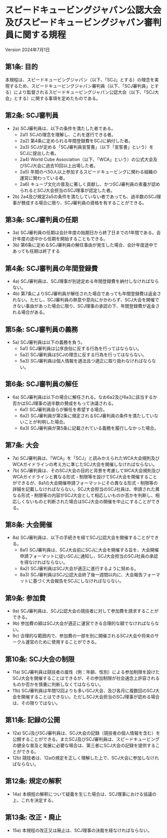 # <scj-title>スピードキュービングジャパン公認大会及びスピードキュービングジャパン審判員に関する規程

<version> Version 2024年7月1日

## <article-1> 第1条: 目的

本規程は、スピードキュービングジャパン（以下、「SCJ」とする）の理念を実現するため、スピードキュービングジャパン審判員（以下、「SCJ審判員」とする）により監督されるスピードキュービングジャパン公認大会（以下、「SCJ大会」とする）に関する事項を定めたものである。

## <article-2> 第2条: SCJ審判員

- 2a) SCJ審判員は、以下の条件を満たした者である。
    - 2a1) SCJの理念を理解し、これを遂行できる者。
    - 2a2) 第4条に定められる年間登録費をSCJに納付した者。
    - 2a3) SCJが定める「SCJ審判員宣誓書」（以下「宣誓書」という）をSCJに提出した者。
    - 2a4) World Cube Association（以下、「WCA」という）の公式大会及びSCJ大会に過去10回以上出場した者。
    - 2a5) 年間のべ50人以上参加するスピードキュービングに関わる組織の運営に関わっている者。
    - 2a6) キューブ文化の普及に著しく貢献し、かつSCJ審判員の素養が認められるとSCJ大会担当のSCJ理事が認定した者。
- 2b) 2a4及び規定2a5の条件を満たしていない者であっても、過半数のSCJ理事が賛成する場合に限り、SCJ審判員の資格を有することができる。

## <article-3> 第3条: SCJ審判員の任期

- 3a) SCJ審判員の任期は会計年度の始期日から終了日までの1年間である。会計年度の途中から任期を開始することもできる。
- 3b) 第6条に定めるSCJ審判員の解任事由が発生した場合、会計年度途中であっても任期は終了する

## <article-4> 第4条: SCJ審判員の年間登録費

- 4a) SCJ審判員は、SCJ理事が別途定める年間登録費を納付しなければならない。
- 4b) 第7条によりSCJ審判員が解任された場合であっても年間登録費は返金されない。ただし、SCJ審判員の熱意や意向にかかわらず、SCJ大会を開催できない事由があった場合に限り、SCJ理事の承認の下、年間登録費が返金される場合がある。

## <article-5> 第5条: SCJ審判員の義務

- 5a) SCJ審判員は以下の義務を負う。
    - 5a1) SCJ審判員は公序良俗に反する行為を行ってはならない。
    - 5a2) SCJ審判員はSCJの理念に反する行為を行ってはならない。
    - 5a3) SCJ審判員は個人情報を適法且つ適正に取り扱わなければならない。

## <article-6> 第6条: SCJ審判員の解任

- 6a) SCJ審判員は以下の場合に解任される。なお6a2及び6a3に該当するか否かはSCJ理事の過半数の賛成をもって決議される。
    - 6a1) SCJ審判員自らが解任を希望する場合。
    - 6a2) SCJ審判員が第2条に規定されるSCJ審判員の条件を満たしていないことが判明した場合。
    - 6a3) SCJ審判員が第5条に記載されている義務を履行しなかった場合。

## <article-7> 第7条: 大会

- 7a) SCJ審判員は、「WCA」を「SCJ」と読みかえられたWCA大会規則及びWCAガイドラインの考え方に準じたSCJ大会を開催しなければならない。
- 7b) SCJ審判員は、そのSCJ大会の目的と背景を考慮してWCA大会規則及びWCAガイドラインと異なる形式・制限等を設けてSCJ大会を開催することができるが、8a1の大会開催申請フォーマットにその異なる形式・制限等の詳細を記載しなければならない。SCJ大会担当のSCJ社員は、申請された異なる形式・制限等の内容がSCJ大会として相応しいものか否かを判断し、相応しくないものと判断された場合はSCJ大会の開催を中止にすることができる。

## <article-8> 第8条: 大会開催

- 8a) SCJ審判員は、以下の手続きを経てSCJ公認大会を開催することができる。
    - 8a1) SCJ審判員は、SCJ大会前にSCJに大会を開催する旨を、大会開催申請フォーマットに従いSCJに通知し、SCJ大会担当のSCJ社員の承認を得なければならない。
    - 8a2) SCJ審判員はSCJ大会が適正に進行するように努める。
    - 8a3) SCJ審判員はSCJ公認大会終了後一週間以内に、大会報告フォーマットに基づく大会報告をSCJにしなければならない。

## <article-9> 第9条: 参加費

- 9a) SCJ審判員は、SCJ公認大会の競技者に対して参加費を請求することができる。
- 9b) 参加費の額はSCJ大会が適正に運営できる合理的な額でなければならない。
- 9c) 合理的な範囲内で、参加費の一部を別に開催されるSCJ大会や将来のサークル運営のために使用することができる。

## <article-10> 第10条: SCJ大会の制限

- 11a) SCJ審判員は競技者の属性（例：年齢、性別）による参加制限を設けたSCJ大会を開催することはできるが、その参加制限が社会通念上許容されるものか否かを慎重に判断しなくてはならない。
- 11b) SCJ審判員は年間12回よりも多いSCJ大会、及び各月に複数回のSCJ大会を開催することはできない。ただしSCJ大会担当のSCJ理事が認める場合は、その限りではない。

## <article-11> 第11条: 記録の公開

- 12a) SCJ及びSCJ審判員は、SCJ大会の記録（競技者の個人情報を含む）を公開することができる。またSCJ及びSCJ審判員は、スピードキュービングの健全な普及と発展に必要な場合は、第三者にSCJ大会の記録を提供することができる。
- 12b) 競技者は、12aの規定を正しく理解した上で、SCJ大会に参加しなければならない。

## <article-12> 第12条: 規定の解釈

- 14a) 本規程の解釈について疑義を生じた場合は、SCJ理事における協議の上、これを決定する。

## <article-13> 第13条: 改正・廃止

- 15a) 本規程の改正又は廃止は、SCJ理事の決裁を経なければならない。
